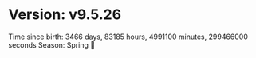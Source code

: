# Version: v9.5.26
Time since birth: 3466 days, 83185 hours, 4991100 minutes, 299466000 seconds
Season: Spring 🌸
